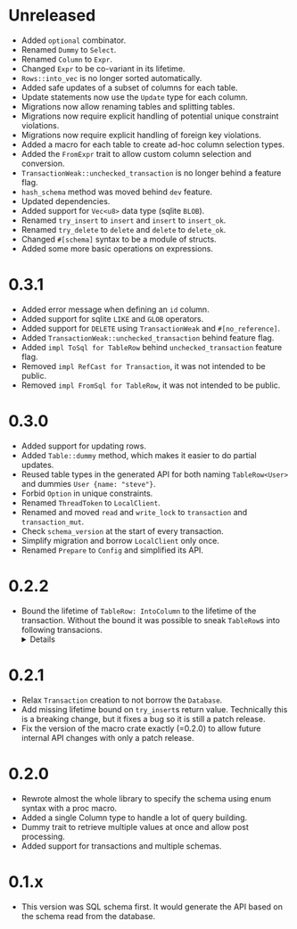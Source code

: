 # Unreleased

- Added `optional` combinator.
- Renamed `Dummy` to `Select`.
- Renamed `Column` to `Expr`.
- Changed `Expr` to be co-variant in its lifetime.
- `Rows::into_vec` is no longer sorted automatically.
- Added safe updates of a subset of columns for each table.
- Update statements now use the `Update` type for each column.
- Migrations now allow renaming tables and splitting tables.
- Migrations now require explicit handling of potential unique constraint violations.
- Migrations now require explicit handling of foreign key violations.
- Added a macro for each table to create ad-hoc column selection types.
- Added the `FromExpr` trait to allow custom column selection and conversion.
- `TransactionWeak::unchecked_transaction` is no longer behind a feature flag.
- `hash_schema` method was moved behind `dev` feature.
- Updated dependencies.
- Added support for `Vec<u8>` data type (sqlite `BLOB`).
- Renamed `try_insert` to `insert` and `insert` to `insert_ok`.
- Renamed `try_delete` to `delete` and `delete` to `delete_ok`.
- Changed `#[schema]` syntax to be a module of structs.
- Added some more basic operations on expressions.

# 0.3.1

- Added error message when defining an `id` column.
- Added support for sqlite `LIKE` and `GLOB` operators.
- Added support for `DELETE` using `TransactionWeak` and `#[no_reference]`.
- Added `TransactionWeak::unchecked_transaction` behind feature flag.
- Added `impl ToSql for TableRow` behind `unchecked_transaction` feature flag.
- Removed `impl RefCast for Transaction`, it was not intended to be public.
- Removed `impl FromSql for TableRow`, it was not intended to be public.

# 0.3.0

- Added support for updating rows.
- Added `Table::dummy` method, which makes it easier to do partial updates.
- Reused table types in the generated API for both naming `TableRow<User>` and dummies `User {name: "steve"}`.
- Forbid `Option` in unique constraints.
- Renamed `ThreadToken` to `LocalClient`.
- Renamed and moved `read` and `write_lock` to `transaction` and `transaction_mut`.
- Check `schema_version` at the start of every transaction.
- Simplify migration and borrow `LocalClient` only once.
- Renamed `Prepare` to `Config` and simplified its API.

# 0.2.2

- Bound the lifetime of `TableRow: IntoColumn` to the lifetime of the transaction. 
Without the bound it was possible to sneak `TableRow`s into following transacions. <details>
`query_one` now checks that its input lives for as long as the transaction.
To make sure that `query_one` still checks that the dummy is "global", the transaction now has an invariant lifetime.
</details>

# 0.2.1

- Relax `Transaction` creation to not borrow the `Database`.
- Add missing lifetime bound on `try_insert`s return value. 
Technically this is a breaking change, but it fixes a bug so it is still a patch release.
- Fix the version of the macro crate exactly (=0.2.0) to allow future internal API changes with only a patch release.

# 0.2.0

- Rewrote almost the whole library to specify the schema using enum syntax with a proc macro.
- Added a single Column type to handle a lot of query building.
- Dummy trait to retrieve multiple values at once and allow post processing.
- Added support for transactions and multiple schemas.

# 0.1.x

- This version was SQL schema first. It would generate the API based on the schema read from the database.
